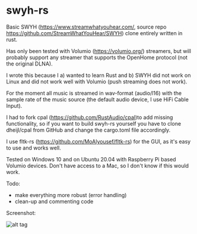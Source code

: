 # swyh-rs
Basic SWYH (https://www.streamwhatyouhear.com/, source repo https://github.com/StreamWhatYouHear/SWYH) clone entirely written in rust.

Has only been tested with Volumio (https://volumio.org/) streamers, but will probably support any streamer that supports the OpenHome protocol (not the original DLNA).

I wrote this because I a) wanted to learn Rust and b) SWYH did not work on Linux and did not work well with Volumio (push streaming does not work).

For the moment all music is streamed in wav-format (audio/l16) with the sample rate of the music source (the default audio device, I use HiFi Cable Input).

I had to fork cpal (https://github.com/RustAudio/cpal)to add missing functionality, so if you want to build swyh-rs yourself you have to clone dheijl/cpal from GitHub and change the cargo.toml file accordingly.

I use fltk-rs (https://github.com/MoAlyousef/fltk-rs) for the GUI, as it's easy to use and works well.

Tested on Windows 10 and on Ubuntu 20.04 with Raspberry Pi based Volumio devices. Don't have access to a Mac, so I don't know if this would work.

Todo: 

- make everything more robust (error handling)
- clean-up and commenting code

Screenshot:

![alt tag](https://user-images.githubusercontent.com/2384545/94453790-62998700-01b1-11eb-9f8a-a42d4ef4761b.PNG)
